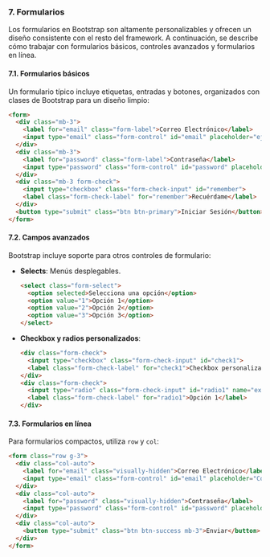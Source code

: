 ### 7. Formularios

Los formularios en Bootstrap son altamente personalizables y ofrecen un diseño consistente con el resto del framework. A continuación, se describe cómo trabajar con formularios básicos, controles avanzados y formularios en línea.

#### **7.1. Formularios básicos**
Un formulario típico incluye etiquetas, entradas y botones, organizados con clases de Bootstrap para un diseño limpio:
```html
<form>
  <div class="mb-3">
    <label for="email" class="form-label">Correo Electrónico</label>
    <input type="email" class="form-control" id="email" placeholder="ejemplo@correo.com">
  </div>
  <div class="mb-3">
    <label for="password" class="form-label">Contraseña</label>
    <input type="password" class="form-control" id="password" placeholder="Ingresa tu contraseña">
  </div>
  <div class="mb-3 form-check">
    <input type="checkbox" class="form-check-input" id="remember">
    <label class="form-check-label" for="remember">Recuérdame</label>
  </div>
  <button type="submit" class="btn btn-primary">Iniciar Sesión</button>
</form>
```

#### **7.2. Campos avanzados**
Bootstrap incluye soporte para otros controles de formulario:
- **Selects**: Menús desplegables.
  ```html
  <select class="form-select">
    <option selected>Selecciona una opción</option>
    <option value="1">Opción 1</option>
    <option value="2">Opción 2</option>
    <option value="3">Opción 3</option>
  </select>
  ```
- **Checkbox y radios personalizados**:
  ```html
  <div class="form-check">
    <input type="checkbox" class="form-check-input" id="check1">
    <label class="form-check-label" for="check1">Checkbox personalizado</label>
  </div>
  <div class="form-check">
    <input type="radio" class="form-check-input" id="radio1" name="exampleRadios">
    <label class="form-check-label" for="radio1">Opción 1</label>
  </div>
  ```

#### **7.3. Formularios en línea**
Para formularios compactos, utiliza `row` y `col`:
```html
<form class="row g-3">
  <div class="col-auto">
    <label for="email" class="visually-hidden">Correo Electrónico</label>
    <input type="email" class="form-control" id="email" placeholder="Correo">
  </div>
  <div class="col-auto">
    <label for="password" class="visually-hidden">Contraseña</label>
    <input type="password" class="form-control" id="password" placeholder="Contraseña">
  </div>
  <div class="col-auto">
    <button type="submit" class="btn btn-success mb-3">Enviar</button>
  </div>
</form>
```

